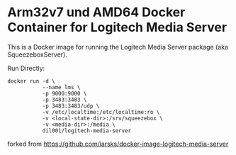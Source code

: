 # Arm32v7 und AMD64 Docker Container for Logitech Media Server

This is a Docker image for running the Logitech Media Server package
(aka SqueezeboxServer).

Run Directly:

    docker run -d \
               --name lms \
               -p 9000:9000 \
               -p 3483:3483 \
               -p 3483:3483/udp \
               -v /etc/localtime:/etc/localtime:ro \
               -v <local-state-dir>:/srv/squeezebox \
               -v <media-dir>:/media \
               dil001/logitech-media-server


forked from https://github.com/larsks/docker-image-logitech-media-server
